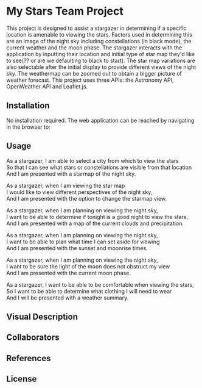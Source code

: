 # My Stars Team Project
This project is designed to assist a stargazer in determining if a specific location is amenable to viewing the stars.  Factors used in determining this are an image of the night sky including constellations (in black mode), the current weather and the moon phase. The stargazer interacts with the application by inputting their location and initial type of star map they'd like to see(?? or are we defaulting to black to start).  The star map variations are also selectable after the initial display to provide different views of the night sky. The weathermap can be zoomed out to obtain a bigger picture of weather forecast.   This project uses three APIs: the Astronomy API, OpenWeather API and Leaflet.js. 

## Installation
No installation required.  The web application can be reached by navigating in the browser to: 

## Usage
As a stargazer, I am able to select a city from which to view the stars  
So that I can see what stars or constellations are visible from that location  
And I am presented with a starmap of the night sky.

As a stargazer, when I am viewing the star map  
I would like to view different perspectives of the night sky,  
And I am presented with the option to change the starmap view.  

As a stargazer, when I am planning on viewing the night sky,  
I want to be able to determine if tonight is a good night to view the stars,  
And I am presented with a map of the current clouds and precipitation.  

As a stargazer, when I am planning on viewing the night sky,  
I want to be able to plan what time I can set aside for viewing  
And I am presented with the sunset and moonrise times.  

As a stargazer, when I am planning on viewing the night sky,  
I want to be sure the light of the moon does not obstruct my view  
And I am presented with the current moon phase.  

As a stargazer, I want to be able to be comfortable when viewing the stars,  
So I want to be able to determine what clothing I will need to wear  
And I will be presented with a weather summary.  


## Visual Description

## Collaborators

## References


## License
